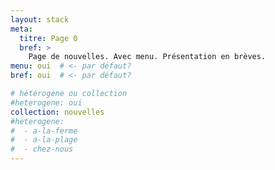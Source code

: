 ```yaml
---
layout: stack
meta:
  titre: Page 0
  bref: >
    Page de nouvelles. Avec menu. Présentation en brèves.
menu: oui  # <- par défaut?
bref: oui  # <- par défaut?

# hétérogène ou collection
#heterogene: oui
collection: nouvelles
#heterogene:  
#  - a-la-ferme
#  - a-la-plage
#  - chez-nous
---
```

